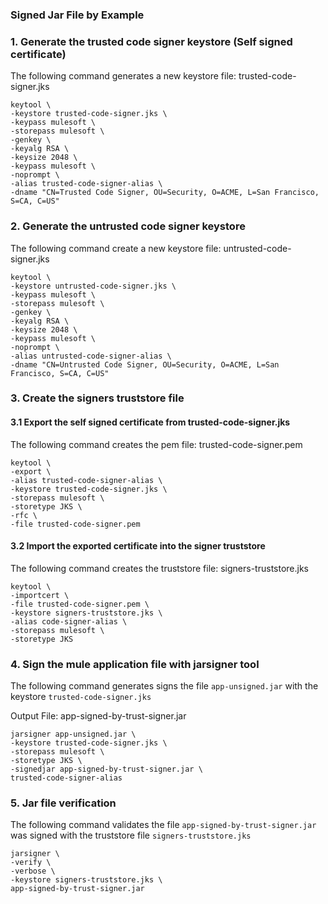 ### Signed Jar File by Example

### 1. Generate the trusted code signer keystore (Self signed certificate)

The following command generates a new keystore file: trusted-code-signer.jks

```
keytool \
-keystore trusted-code-signer.jks \
-keypass mulesoft \
-storepass mulesoft \
-genkey \
-keyalg RSA \
-keysize 2048 \
-keypass mulesoft \
-noprompt \
-alias trusted-code-signer-alias \
-dname "CN=Trusted Code Signer, OU=Security, O=ACME, L=San Francisco, S=CA, C=US"
```

### 2. Generate the untrusted code signer keystore

The following command create a new keystore file: untrusted-code-signer.jks

```
keytool \
-keystore untrusted-code-signer.jks \
-keypass mulesoft \
-storepass mulesoft \
-genkey \
-keyalg RSA \
-keysize 2048 \
-keypass mulesoft \
-noprompt \
-alias untrusted-code-signer-alias \
-dname "CN=Untrusted Code Signer, OU=Security, O=ACME, L=San Francisco, S=CA, C=US"
```

### 3. Create the signers truststore file


#### 3.1 Export the self signed certificate from trusted-code-signer.jks

The following command creates the pem file: trusted-code-signer.pem

```
keytool \
-export \
-alias trusted-code-signer-alias \
-keystore trusted-code-signer.jks \
-storepass mulesoft \
-storetype JKS \
-rfc \
-file trusted-code-signer.pem
```

#### 3.2 Import the exported certificate into the signer truststore

The following command creates the truststore file: signers-truststore.jks

```
keytool \
-importcert \
-file trusted-code-signer.pem \
-keystore signers-truststore.jks \
-alias code-signer-alias \
-storepass mulesoft \
-storetype JKS
```

### 4. Sign the mule application file with jarsigner tool

The following command generates signs the file `app-unsigned.jar` with the keystore `trusted-code-signer.jks`

Output File: app-signed-by-trust-signer.jar

```
jarsigner app-unsigned.jar \
-keystore trusted-code-signer.jks \
-storepass mulesoft \
-storetype JKS \
-signedjar app-signed-by-trust-signer.jar \
trusted-code-signer-alias
```

### 5. Jar file verification

The following command validates the file `app-signed-by-trust-signer.jar` was signed  with the truststore file `signers-truststore.jks`

```
jarsigner \
-verify \
-verbose \
-keystore signers-truststore.jks \
app-signed-by-trust-signer.jar
```